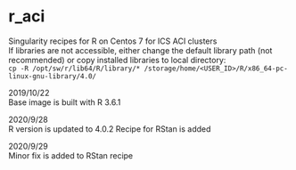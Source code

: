 # r_aci
Singularity recipes for R on Centos 7 for ICS ACI clusters  
If libraries are not accessible, either change the default library path (not recommended) or copy installed libraries to local directory:  
``cp -R /opt/sw/r/lib64/R/library/* /storage/home/<USER_ID>/R/x86_64-pc-linux-gnu-library/4.0/``

2019/10/22  
Base image is built with R 3.6.1

2020/9/28  
R version is updated to 4.0.2
Recipe for RStan is added

2020/9/29  
Minor fix is added to RStan recipe
